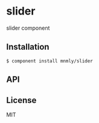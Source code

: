 
# slider

  slider component

## Installation

    $ component install mnmly/slider

## API

   

## License

  MIT
